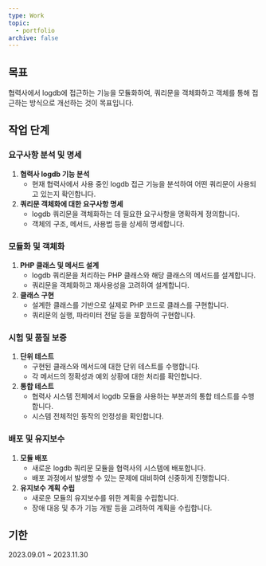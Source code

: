```yaml
---
type: Work
topic:
  - portfolio
archive: false
---
```

## 목표

협력사에서 logdb에 접근하는 기능을 모듈화하여, 쿼리문을 객체화하고 객체를 통해 접근하는 방식으로 개선하는 것이 목표입니다.

## 작업 단계

### 요구사항 분석 및 명세

1. **협력사 logdb 기능 분석**
    - 현재 협력사에서 사용 중인 logdb 접근 기능을 분석하여 어떤 쿼리문이 사용되고 있는지 확인합니다.
2. **쿼리문 객체화에 대한 요구사항 명세**
    - logdb 쿼리문을 객체화하는 데 필요한 요구사항을 명확하게 정의합니다.
    - 객체의 구조, 메서드, 사용법 등을 상세히 명세합니다.

### 모듈화 및 객체화

1. **PHP 클래스 및 메서드 설계**
    - logdb 쿼리문을 처리하는 PHP 클래스와 해당 클래스의 메서드를 설계합니다.
    - 쿼리문을 객체화하고 재사용성을 고려하여 설계합니다.
2. **클래스 구현**
    - 설계한 클래스를 기반으로 실제로 PHP 코드로 클래스를 구현합니다.
    - 쿼리문의 실행, 파라미터 전달 등을 포함하여 구현합니다.

### 시험 및 품질 보증

1. **단위 테스트**
    - 구현된 클래스와 메서드에 대한 단위 테스트를 수행합니다.
    - 각 메서드의 정확성과 예외 상황에 대한 처리를 확인합니다.
2. **통합 테스트**
    - 협력사 시스템 전체에서 logdb 모듈을 사용하는 부분과의 통합 테스트를 수행합니다.
    - 시스템 전체적인 동작의 안정성을 확인합니다.

### 배포 및 유지보수

1. **모듈 배포**
    - 새로운 logdb 쿼리문 모듈을 협력사의 시스템에 배포합니다.
    - 배포 과정에서 발생할 수 있는 문제에 대비하여 신중하게 진행합니다.
2. **유지보수 계획 수립**
    - 새로운 모듈의 유지보수를 위한 계획을 수립합니다.
    - 장애 대응 및 추가 기능 개발 등을 고려하여 계획을 수립합니다.

## 기한

2023.09.01 ~ 2023.11.30